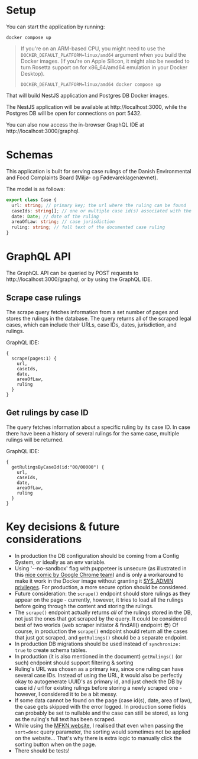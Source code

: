 # Setup

You can start the application by running: 

```shell
docker compose up
```

> If you're on an ARM-based CPU, you might need to use the `DOCKER_DEFAULT_PLATFORM=linux/amd64` argument when you build the Docker images.
(If you're on Apple Silicon, it might also be needed to turn Rosetta support on for x86_64/amd64 emulation in your Docker Desktop).
> 
> ```DOCKER_DEFAULT_PLATFORM=linux/amd64 docker compose up```

That will build NestJS application and Postgres DB Docker images.

The NestJS application will be available at http://localhost:3000, while the Postgres DB will be open for connections on port 5432.

You can also now access the in-browser GraphQL IDE at http://localhost:3000/graphql.

# Schemas

This application is built for serving case rulings of the Danish Environmental and Food Complaints Board (Miljø- og Fødevareklagenævnet).

The model is as follows:
```typescript
export class Case {
  url: string; // primary key; the url where the ruling can be found
  caseIds: string[]; // one or multiple case id(s) associated with the ruling
  date: Date; // date of the ruling
  areaOfLaw: string; // case jurisdiction
  ruling: string; // full text of the documented case ruling
}
```

# GraphQL API

The GraphQL API can be queried by POST requests to http://localhost:3000/graphql, or by using the GraphQL IDE.

## Scrape case rulings
The scrape query fetches information from a set number of pages and stores the rulings in the database.
The query returns all of the scraped legal cases, which can include their URLs, case IDs, dates, jurisdiction, and rulings.

GraphQL IDE:
```
{
  scrape(pages:1) {
    url,
    caseIds,
    date,
    areaOfLaw,
    ruling
  }
}
```

## Get rulings by case ID
The query fetches information about a specific ruling by its case ID. 
In case there have been a history of several rulings for the same case, multiple rulings will be returned.

GraphQL IDE:
```
{
  getRulingsByCaseId(id:"00/00000") {
    url,
    caseIds,
    date,
    areaOfLaw,
    ruling
  }
}
```

# Key decisions & future considerations

- In production the DB configuration should be coming from a Config System, or ideally as an env variable.
- Using '--no-sandbox' flag with puppeteer is unsecure (as illustrated in this [nice comic by Google Chrome team](https://www.google.com/googlebooks/chrome/med_26.html)) and is only a workaround to make it work in the Docker image without granting it [SYS_ADMIN privileges](https://github.com/puppeteer/puppeteer/tree/main/docker#running-the-image). For production, a more secure option should be considered.
- Future consideration: the `scrape()` endpoint should store rulings as they appear on the page - currently, however, it tries to load all the rulings before going through the content and storing the rulings.
- The `scrape()` endpoint actually returns _all_ of the rulings stored in the DB, not just the ones that got scraped by the query. It could be considered best of two worlds (web scraper initiator & findAll() endpoint 😎) Of course, in production the `scrape()` endpoint should return all the cases that just got scraped, and `getRulings()` should be a separate endpoint.
- In production DB migrations should be used instead of `synchronize: true` to create schema tables.
- In production (it is also mentioned in the document) `getRulings()` (or such) endpoint should support filtering & sorting
- Ruling's URL was chosen as a primary key, since one ruling can have several case IDs. Instead of using the URL, it would also be perfectly okay to autogenerate UUID's as primary id, and just check the DB by case id / url for existing rulings before storing a newly scraped one - however, I considered it to be a bit messy.
- If some data cannot be found on the page (case id(s), date, area of law), the case gets skipped with the error logged. In production some fields can probably be set to nullable and the case can still be stored, as long as the ruling's full text has been scraped.
- While using the [MFKN website](https://mfkn.naevneneshus.dk), I realised that even when passing the `sort=desc` query parameter, the sorting would sometimes not be applied on the website... That's why there is extra logic to manually click the sorting button when on the page.
- There should be tests!
